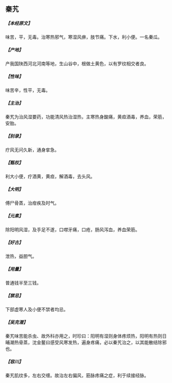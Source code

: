 ## 秦艽

##### 【本经原文】
味苦，平，无毒。治寒热邪气，寒湿风痹，肢节痛。下水，利小便。一名秦瓜。
##### 【产地】
产我国陕西河北河南等地，生山谷中，根做土黄色，以有罗纹相交者良。
##### 【性味】
味苦辛，性平，无毒。
##### 【主治】
秦艽为治风湿要药，功能清风热治湿热，主寒热身酸痛，黄疸酒毒，养血，荣筋，安胎。
##### 【别录】
疗风无问久新，通身挛急。
##### 【甄权】
利大小便，疗酒黄，黄疸，解酒毒，去头风。
##### 【大明】
傅尸骨蒸，治疳疾及时气。
##### 【元素】
除阳明风湿，及手足不遂，口噤牙痛，口疮，肠风泻血，养血荣筋。
##### 【好古】
泄热，益胆气。
##### 【用量】
普通钱半至三钱。
##### 【禁忌】
下部虚寒人及小便不禁者均忌。
##### 【吴克潜】
秦艽味苦能杀虫、故外科亦用之，时珍曰：阳明有湿则身体疼烦热，阳明有热则日晡潮热骨蒸，沈金鳌曰感受风寒发热，遍身疼痛，必以秦艽治之，以其能散结除邪也。
##### 【容川】
秦艽肌纹多，左右交缠。故治左右偏风，筋脉疼痛之症，利于续接经脉。